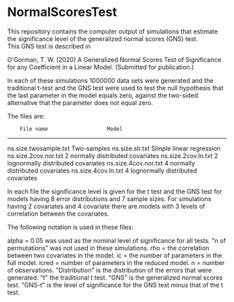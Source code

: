 # NormalScoresTest

This repository contains the computer output of simulations that estimate 
the significance level of the generalized normal scores (GNS) test.  
This GNS test is described in 

O'Gorman, T. W. (2020) A Generalized Normal Scores Test of Significance
for any Coefficient in a Linear Model. (Submitted for publication.)

In each of these simulations 1000000 data sets were generated and the
traditional t-test and the GNS test were used to test the null hypothesis
that the last parameter in the model equals zero, against the two-sided
alternative that the parameter does not equal zero.

The files are:

        File name                   Model
_______________________________________________________________________

ns.size.twosample.txt            Two-samples
ns.size.slr.txt                  Simple linear regression
ns.size.2cov.nor.txt             2 normally distributed covariates
ns.size.2cov.ln.txt              2 lognormally distributed covariates 
ns.size.4cov.nor.txt             4 normally distributed covariates
ns.size.4cov.ln.txt              4 lognormally distributed covariates

In each file the significance level is given for the t test and 
the GNS test for models having 8 error distributions and 7 sample 
sizes. For simulations having 2 covariates and 4 covariate there
are models with 3 levels of correlation between the covariates.


The following notation is used in these files:

alpha = 0.05 was used as the nominal level of significance for all tests.
"n of permutations" was not used in these simulations.
rho   = the correlation between two covariates in the model.
ic    = the number of parameters in the full model.
icred = number of parameters in the reduced model.
n     = number of observations.
"Distribution" is the distribution of the errors that were generated.
"t" the traditional t test. 
"GNS" is the generalized normal scores test. 
"GNS-t" is the level of significance for the GNS test minus that of the t test.



